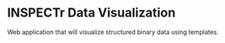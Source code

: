 # INSPECTr Data Visualization

Web application that will visualize structured binary data using templates. 